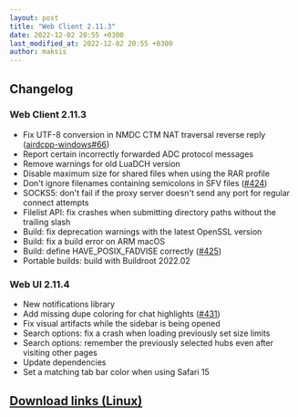 ```yaml
---
layout: post
title: "Web Client 2.11.3"
date: 2022-12-02 20:55 +0300
last_modified_at: 2022-12-02 20:55 +0300
author: maksis
---
```


<!--more-->

## Changelog

### Web Client 2.11.3

- Fix UTF-8 conversion in NMDC CTM NAT traversal reverse reply ([airdcpp-windows#66](https://github.com/airdcpp/airdcpp-windows/pull/66))
- Report certain incorrectly forwarded ADC protocol messages
- Remove warnings for old LuaDCH version
- Disable maximum size for shared files when using the RAR profile
- Don't ignore filenames containing semicolons in SFV files ([#424](https://github.com/airdcpp-web/airdcpp-webclient/issues/424))
- SOCKS5: don't fail if the proxy server doesn't send any port for regular connect attempts
- Filelist API: fix crashes when submitting directory paths without the trailing slash
- Build: fix deprecation warnings with the latest OpenSSL version
- Build: fix a build error on ARM macOS
- Build: define HAVE_POSIX_FADVISE correctly ([#425](https://github.com/airdcpp-web/airdcpp-webclient/issues/425))
- Portable builds: build with Buildroot 2022.02

### Web UI 2.11.4

- New notifications library
- Add missing dupe coloring for chat highlights ([#431](https://github.com/airdcpp-web/airdcpp-webclient/issues/431))
- Fix visual artifacts while the sidebar is being opened
- Search options: fix a crash when loading previously set size limits
- Search options: remember the previously selected hubs even after visiting other pages
- Update dependencies
- Set a matching tab bar color when using Safari 15

## [Download links (Linux)](/docs/installation/linux-binaries.html)
